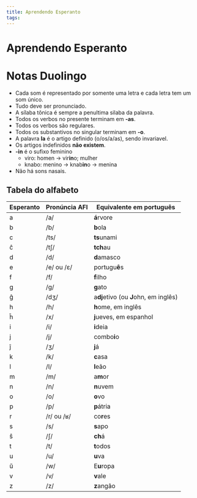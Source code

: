 ```yaml
---
title: Aprendendo Esperanto
tags: 
---
```

# Aprendendo Esperanto
# Notas Duolingo
- Cada som é representado por somente uma letra e cada letra tem um som único.
- Tudo deve ser pronunciado.
- A sílaba tônica é sempre a penultima silaba da palavra.
- Todos os verbos no presente terminam em **-as**.
- Todos os verbos são regulares.
- Todos os substantivos no singular terminam em **-o**.
- A palavra **la** é o artigo definido (o/os/a/as), sendo invariavel.
- Os artigos indefinidos **não existem**.
- **-in** é o sufixo feminino
	- viro: homen -> vir**in**o; mulher
	- knabo: menino -> knab**in**o -> menina
- Não há sons nasais.
## Tabela do alfabeto
<table>
<thead>
<tr>
<th>Esperanto</th>
<th>Pronúncia AFI</th>
<th>Equivalente em português</th>
</tr>
</thead>
<tbody>
<tr>
<td>a</td>
<td>/a/</td>
<td><strong>á</strong>rvore</td>
</tr>
<tr>
<td>b</td>
<td>/b/</td>
<td><strong>b</strong>ola</td>
</tr>
<tr>
<td>c</td>
<td>/ts/</td>
<td><strong>ts</strong>unami</td>
</tr>
<tr>
<td>ĉ</td>
<td>/tʃ/</td>
<td><strong>tch</strong>au</td>
</tr>
<tr>
<td>d</td>
<td>/d/</td>
<td><strong>d</strong>amasco</td>
</tr>
<tr>
<td>e</td>
<td>/e/ ou /ɛ/</td>
<td>portugu<strong>ê</strong>s</td>
</tr>
<tr>
<td>f</td>
<td>/f/</td>
<td><strong>f</strong>ilho</td>
</tr>
<tr>
<td>g</td>
<td>/g/</td>
<td><strong>g</strong>ato</td>
</tr>
<tr>
<td>ĝ</td>
<td>/dʒ/</td>
<td>a<strong>dj</strong>etivo (ou <strong>J</strong>ohn, em inglês)</td>
</tr>
<tr>
<td>h</td>
<td>/h/</td>
<td><strong>h</strong>ome, em inglês</td>
</tr>
<tr>
<td>ĥ</td>
<td>/x/</td>
<td><strong>j</strong>ueves, em espanhol</td>
</tr>
<tr>
<td>i</td>
<td>/i/</td>
<td><strong>i</strong>deia</td>
</tr>
<tr>
<td>j</td>
<td>/j/</td>
<td>combo<strong>i</strong>o</td>
</tr>
<tr>
<td>ĵ</td>
<td>/ʒ/</td>
<td><strong>j</strong>á</td>
</tr>
<tr>
<td>k</td>
<td>/k/</td>
<td><strong>c</strong>asa</td>
</tr>
<tr>
<td>l</td>
<td>/l/</td>
<td><strong>l</strong>eão</td>
</tr>
<tr>
<td>m</td>
<td>/m/</td>
<td>a<strong>m</strong>or</td>
</tr>
<tr>
<td>n</td>
<td>/n/</td>
<td><strong>n</strong>uvem</td>
</tr>
<tr>
<td>o</td>
<td>/o/</td>
<td><strong>o</strong>vo</td>
</tr>
<tr>
<td>p</td>
<td>/p/</td>
<td><strong>p</strong>átria</td>
</tr>
<tr>
<td>r</td>
<td>/r/ ou /ʁ/</td>
<td>co<strong>r</strong>es</td>
</tr>
<tr>
<td>s</td>
<td>/s/</td>
<td><strong>s</strong>apo</td>
</tr>
<tr>
<td>ŝ</td>
<td>/ʃ/</td>
<td><strong>ch</strong>á</td>
</tr>
<tr>
<td>t</td>
<td>/t/</td>
<td><strong>t</strong>odos</td>
</tr>
<tr>
<td>u</td>
<td>/u/</td>
<td><strong>u</strong>va</td>
</tr>
<tr>
<td>ŭ</td>
<td>/w/</td>
<td>E<strong>u</strong>ropa</td>
</tr>
<tr>
<td>v</td>
<td>/v/</td>
<td><strong>v</strong>ale</td>
</tr>
<tr>
<td>z</td>
<td>/z/</td>
<td><strong>z</strong>angão</td>
</tr>
</tbody>
</table>
